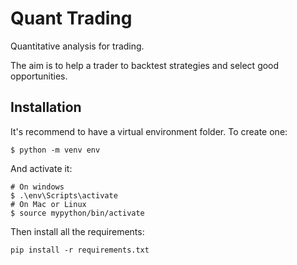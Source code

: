 # Quant Trading
Quantitative analysis for trading. 

The aim is to help a trader to backtest strategies and select good opportunities. 

## Installation
It's recommend to have a virtual environment folder.
To create one:
```
$ python -m venv env
```
And activate it:
```
# On windows
$ .\env\Scripts\activate
# On Mac or Linux
$ source mypython/bin/activate
```

Then install all the requirements:

```
pip install -r requirements.txt
```